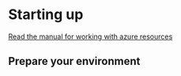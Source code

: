 # Starting up

[Read the manual for working with azure resources](https://www.pulumi.com/registry/packages/azure-native/api-docs/web/)

## Prepare your environment
